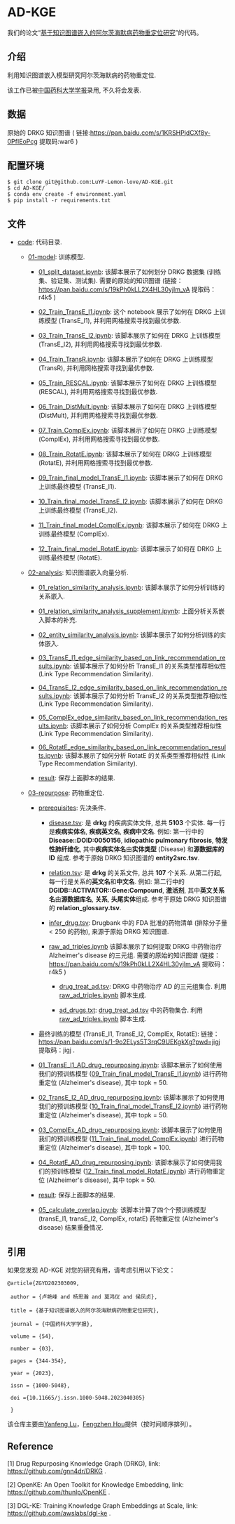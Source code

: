 # AD-KGE

我们的论文“[基于知识图谱嵌入的阿尔茨海默病药物重定位研究](https://jcpu.cpu.edu.cn/cn/article/doi/10.11665/j.issn.1000-5048.2023040305)”的代码。

## 介绍

利用知识图谱嵌入模型研究阿尔茨海默病的药物重定位.

该工作已被[中国药科大学学报](https://jcpu.cpu.edu.cn/)录用, 不久将会发表.

## 数据

原始的 DRKG 知识图谱 ( 链接:https://pan.baidu.com/s/1KRSHPjdCXf8y-0PfIEoPcg 提取码:war6 )

## 配置环境

```shell
$ git clone git@github.com:LuYF-Lemon-love/AD-KGE.git
$ cd AD-KGE/
$ conda env create -f environment.yaml
$ pip install -r requirements.txt
```

## 文件

- [code](./code/): 代码目录.

   - [01-model](code/01-model/): 训练模型.
      
      - [01_split_dataset.ipynb](code/01-model/01_split_dataset.ipynb): 该脚本展示了如何划分 DRKG 数据集 (训练集、验证集、测试集). 需要的原始的知识图谱 (链接：https://pan.baidu.com/s/19kPh0kLL2X4HL30yjlm_vA 提取码：r4k5 )
      
      - [02_Train_TransE_l1.ipynb](code/01-model/02_Train_TransE_l1.ipynb): 这个 notebook 展示了如何在 DRKG 上训练模型 (TransE_l1), 并利用网格搜索寻找到最优参数.
      
      - [03_Train_TransE_l2.ipynb](code/01-model/03_Train_TransE_l2.ipynb): 该脚本展示了如何在 DRKG 上训练模型 (TransE_l2), 并利用网格搜索寻找到最优参数.
      
      - [04_Train_TransR.ipynb](code/01-model/04_Train_TransR.ipynb): 该脚本展示了如何在 DRKG 上训练模型 (TransR), 并利用网格搜索寻找到最优参数.
      
      - [05_Train_RESCAL.ipynb](code/01-model/05_Train_RESCAL.ipynb): 该脚本展示了如何在 DRKG 上训练模型 (RESCAL), 并利用网格搜索寻找到最优参数.
      
      - [06_Train_DistMult.ipynb](code/01-model/06_Train_DistMult.ipynb): 该脚本展示了如何在 DRKG 上训练模型 (DistMult), 并利用网格搜索寻找到最优参数.
      
      - [07_Train_ComplEx.ipynb](code/01-model/07_Train_ComplEx.ipynb): 该脚本展示了如何在 DRKG 上训练模型 (ComplEx), 并利用网格搜索寻找到最优参数.
      
      - [08_Train_RotatE.ipynb](code/01-model/08_Train_RotatE.ipynb): 该脚本展示了如何在 DRKG 上训练模型 (RotatE), 并利用网格搜索寻找到最优参数.
      
      - [09_Train_final_model_TransE_l1.ipynb](code/01-model/09_Train_final_model_TransE_l1.ipynb): 该脚本展示了如何在 DRKG 上训练最终模型 (TransE_l1).
      
      - [10_Train_final_model_TransE_l2.ipynb](code/01-model/10_Train_final_model_TransE_l2.ipynb): 该脚本展示了如何在 DRKG 上训练最终模型 (TransE_l2).
      
      - [11_Train_final_model_ComplEx.ipynb](code/01-model/11_Train_final_model_ComplEx.ipynb): 该脚本展示了如何在 DRKG 上训练最终模型 (ComplEx).
      
      - [12_Train_final_model_RotatE.ipynb](code/01-model/12_Train_final_model_RotatE.ipynb): 该脚本展示了如何在 DRKG 上训练最终模型 (RotatE).
   
   - [02-analysis](code/02-analysis/): 知识图谱嵌入向量分析.
  
      - [01_relation_similarity_analysis.ipynb](code/02-analysis/01_relation_similarity_analysis.ipynb): 该脚本展示了如何分析训练的关系嵌入.
      
      - [01_relation_similarity_analysis_supplement.ipynb](code/02-analysis/01_relation_similarity_analysis_supplement.ipynb): 上面分析关系嵌入脚本的补充.

      - [02_entity_similarity_analysis.ipynb](code/02-analysis/02_entity_similarity_analysis.ipynb): 该脚本展示了如何分析训练的实体嵌入.

      - [03_TransE_l1_edge_similarity_based_on_link_recommendation_results.ipynb](code/02-analysis/03_TransE_l1_edge_similarity_based_on_link_recommendation_results.ipynb): 该脚本展示了如何分析 TransE_l1 的关系类型推荐相似性 (Link Type Recommendation Similarity).
      
      - [04_TransE_l2_edge_similarity_based_on_link_recommendation_results.ipynb](code/02-analysis/04_TransE_l2_edge_similarity_based_on_link_recommendation_results.ipynb): 该脚本展示了如何分析 TransE_l2 的关系类型推荐相似性 (Link Type Recommendation Similarity).
      
      - [05_ComplEx_edge_similarity_based_on_link_recommendation_results.ipynb](code/02-analysis/05_ComplEx_edge_similarity_based_on_link_recommendation_results.ipynb): 该脚本展示了如何分析 ComplEx 的关系类型推荐相似性 (Link Type Recommendation Similarity).
      
      - [06_RotatE_edge_similarity_based_on_link_recommendation_results.ipynb](code/02-analysis/06_RotatE_edge_similarity_based_on_link_recommendation_results.ipynb): 该脚本展示了如何分析 RotatE 的关系类型推荐相似性 (Link Type Recommendation Similarity).
      
      - [result](code/02-analysis/result/): 保存上面脚本的结果.
   
   - [03-repurpose](code/03-repurpose/): 药物重定位.

      - [prerequisites](code/03-repurpose/prerequisites/): 先决条件.
         
         - [disease.tsv](code/03-repurpose/prerequisites/disease.tsv): 是 **drkg** 的疾病实体文件, 总共 **5103** 个实体. 每一行是**疾病实体名**, **疾病英文名**, **疾病中文名**. 例如: 第一行中的 **Disease::DOID:0050156**, **idiopathic pulmonary fibrosis**, **特发性肺纤维化**, 其中**疾病实体名**由**实体类型** (Disease) 和**源数据库的 ID** 组成. 参考于原始 DRKG 知识图谱的 **entity2src.tsv**.
         
         - [relation.tsv](code/03-repurpose/prerequisites/relation.tsv): 是 **drkg** 的关系文件, 总共 **107** 个关系. 从第二行起, 每一行是关系的**英文名**和**中文名**. 例如: 第二行中的 **DGIDB::ACTIVATOR::Gene:Compound**, **激活剂**, 其中**英文关系名**由**源数据库名**, **关系**, **头尾实体**组成. 参考于原始 DRKG 知识图谱的 **relation_glossary.tsv**.
      
         - [infer_drug.tsv](code/03-repurpose/prerequisites/infer_drug.tsv): Drugbank 中的 FDA 批准的药物清单 (排除分子量 < 250 的药物), 来源于原始 DRKG 知识图谱.
         
         - [raw_ad_triples.ipynb](code/03-repurpose/prerequisites/raw_ad_triples.ipynb) 该脚本展示了如何提取 DRKG 中药物治疗 Alzheimer's disease 的三元组. 需要的原始的知识图谱 (链接：https://pan.baidu.com/s/19kPh0kLL2X4HL30yjlm_vA 提取码：r4k5 )
         
            - [drug_treat_ad.tsv](code/03-repurpose/prerequisites/drug_treat_ad.tsv): DRKG 中药物治疗 AD 的三元组集合. 利用 [raw_ad_triples.ipynb](code/03-repurpose/prerequisites/raw_ad_triples.ipynb) 脚本生成.
            
            - [ad_drugs.txt](code/03-repurpose/prerequisites/ad_drugs.txt): [drug_treat_ad.tsv](code/03-repurpose/prerequisites/drug_treat_ad.tsv) 中的药物集合. 利用 [raw_ad_triples.ipynb](code/03-repurpose/prerequisites/raw_ad_triples.ipynb) 脚本生成.

      - 最终训练的模型 (TransE_l1, TransE_l2, ComplEx, RotatE): 链接：https://pan.baidu.com/s/1-9o2ELys5T3rqC9UEKgkXg?pwd=jigj 提取码：jigj .
   
      - [01_TransE_l1_AD_drug_repurposing.ipynb](code/03-repurpose/01_TransE_l1_AD_drug_repurposing.ipynb): 该脚本展示了如何使用我们的预训练模型 ([09_Train_final_model_TransE_l1.ipynb](code/01-model/09_Train_final_model_TransE_l1.ipynb)) 进行药物重定位 (Alzheimer's disease), 其中 topk = 50.
   
      - [02_TransE_l2_AD_drug_repurposing.ipynb](code/03-repurpose/02_TransE_l2_AD_drug_repurposing.ipynb): 该脚本展示了如何使用我们的预训练模型 ([10_Train_final_model_TransE_l2.ipynb](code/01-model/10_Train_final_model_TransE_l2.ipynb)) 进行药物重定位 (Alzheimer's disease), 其中 topk = 50.
   
      - [03_ComplEx_AD_drug_repurposing.ipynb](code/03-repurpose/03_ComplEx_AD_drug_repurposing.ipynb): 该脚本展示了如何使用我们的预训练模型 ([11_Train_final_model_ComplEx.ipynb](code/01-model/11_Train_final_model_ComplEx.ipynb)) 进行药物重定位 (Alzheimer's disease), 其中 topk = 100.
      
      - [04_RotatE_AD_drug_repurposing.ipynb](code/03-repurpose/04_RotatE_AD_drug_repurposing.ipynb): 该脚本展示了如何使用我们的预训练模型 ([12_Train_final_model_RotatE.ipynb](code/01-model/12_Train_final_model_RotatE.ipynb)) 进行药物重定位 (Alzheimer's disease), 其中 topk = 50.
      
      - [result](code/03-repurpose/results/): 保存上面脚本的结果.
      
      - [05_calculate_overlap.ipynb](code/03-repurpose/05_calculate_overlap.ipynb): 该脚本计算了四个个预训练模型 (transE_l1, transE_l2, ComplEx, rotatE) 药物重定位 (Alzheimer's disease) 结果重叠情况.
    
## 引用

如果您发现 AD-KGE 对您的研究有用，请考虑引用以下论文：

```
@article{ZGYD202303009,

 author = {卢艳峰 and 杨思瀚 and 莫鸿仪 and 侯凤贞},

 title = {基于知识图谱嵌入的阿尔茨海默病药物重定位研究},

 journal = {中国药科大学学报},

 volume = {54},

 number = {03},

 pages = {344-354},

 year = {2023},

 issn = {1000-5048},

 doi ={10.11665/j.issn.1000-5048.2023040305}

 }
```

该仓库主要由[Yanfeng Lu](https://github.com/LuYF-Lemon-love)，[Fengzhen Hou](https://github.com/houfz-cpu)提供（按时间顺序排列）。

## Reference

[1] Drug Repurposing Knowledge Graph (DRKG), link: https://github.com/gnn4dr/DRKG .

[2] OpenKE: An Open Toolkit for Knowledge Embedding, link: https://github.com/thunlp/OpenKE .

[3] DGL-KE: Training Knowledge Graph Embeddings at Scale, link: https://github.com/awslabs/dgl-ke .
